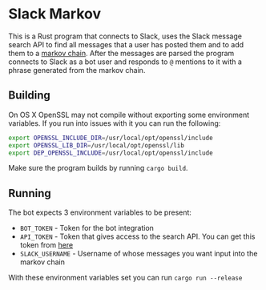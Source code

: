 # Slack Markov

This is a Rust program that connects to Slack, uses the Slack message search API
to find all messages that a user has posted them and to add them to a [markov
chain]. After the messages are parsed the program connects to Slack as a bot
user and responds to `@` mentions to it with a phrase generated from the markov
chain.

[markov chain]: https://en.wikipedia.org/wiki/Markov_chain

## Building

On OS X OpenSSL may not compile without exporting some environment variables. If
you run into issues with it you can run the following:

```sh
export OPENSSL_INCLUDE_DIR=/usr/local/opt/openssl/include
export OPENSSL_LIB_DIR=/usr/local/opt/openssl/lib
export DEP_OPENSSL_INCLUDE=/usr/local/opt/openssl/include
```

Make sure the program builds by running `cargo build`.

## Running

The bot expects 3 environment variables to be present:

* `BOT_TOKEN` - Token for the bot integration
* `API_TOKEN` - Token that gives access to the search API. You can get this
  token from [here](https://api.slack.com/docs/oauth-test-tokens)
* `SLACK_USERNAME` - Username of whose messages you want input into the markov
  chain

With these environment variables set you can run `cargo run --release`
